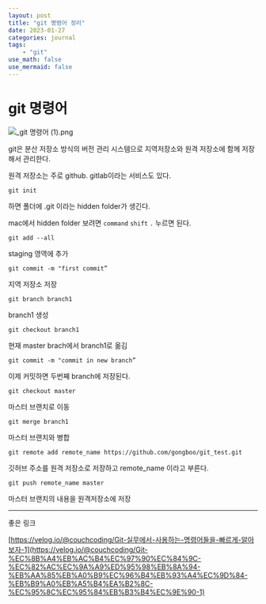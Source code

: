 ```yaml
---
layout: post
title: "git 명령어 정리"
date: 2023-01-27  
categories: journal
tags: 
    - "git"
use_math: false
use_mermaid: false
---
```



# git 명령어

![_git 명령어 (1).png](https://blogger.googleusercontent.com/img/a/AVvXsEh-2jYhyu-NZVrlXKTiBTyHXMGaCZlCiJa2u9doe8_uhhqvqgD01doxsWFdFDddMz9qG4YfVglYp91r0CzmSqVeaS1XtYVihiyZRpfPUKNHqH8yGlsZBYRFCtvakXMpdu7FD3rAh6n2JfbpSfJKuVBlOvHkDpfuzFx7c_3c1bkwU9ABO-RMYu5dj5ov5A)

git은 분산 저장소 방식의 버전 관리 시스템으로 지역저장소와 원격 저장소에 함께 저장해서 관리한다.

원격 저장소는 주로 github. gitlab이라는 서비스도 있다. 

`git init`

하면 폴더에 .git 이라는 hidden folder가 생긴다.

mac에서 hidden folder 보려면 `command` `shift` `.` 누르면 된다.

`git add --all`

staging 영역에 추가

`git commit -m "first commit”`

지역 저장소 저장

`git branch branch1`

branch1 생성

`git checkout branch1`

현재 master brach에서 branch1로 옮김

`git commit -m "commit in new branch”`

이제 커밋하면 두번째 branch에 저장된다.

`git checkout master`

마스터 브랜치로 이동

`git merge branch1`

마스터 브랜치와 병합

`git remote add remote_name https://github.com/gongboo/git_test.git`

깃허브 주소를 원격 저장소로 저장하고 remote_name 이라고 부른다.

`git push remote_name master`

마스터 브랜치의 내용을 원격저장소에 저장

---

좋은 링크

[https://velog.io/@couchcoding/Git-실무에서-사용하는-명령어들을-빠르게-알아보자-1](https://velog.io/@couchcoding/Git-%EC%8B%A4%EB%AC%B4%EC%97%90%EC%84%9C-%EC%82%AC%EC%9A%A9%ED%95%98%EB%8A%94-%EB%AA%85%EB%A0%B9%EC%96%B4%EB%93%A4%EC%9D%84-%EB%B9%A0%EB%A5%B4%EA%B2%8C-%EC%95%8C%EC%95%84%EB%B3%B4%EC%9E%90-1)